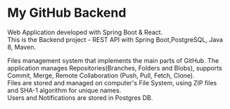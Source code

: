 # My GitHub Backend
Web Application developed with Spring Boot & React.  
This is the Backend project - REST API with Spring Boot,PostgreSQL, Java 8, Maven.

Files management system that implements the main parts of GitHub.
The application manages Repositories(Branches, Folders and Blobs), supports Commit, Merge, Remote Collaboration (Push, Pull, Fetch, Clone).  
Files are stored and managed on computer's File System, using ZIP files and SHA-1 algorithm for unique names.  
Users and Notifications are stored in Postgres DB. 